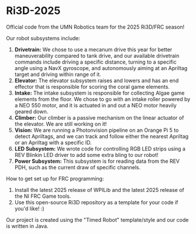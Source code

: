 # Ri3D-2025
Official code from the UMN Robotics team for the 2025 Ri3D/FRC season!
 
Our robot subsystems include:
1) **Drivetrain:** We chose to use a mecanum drive this year for better maneuverability compared to tank drive, and our available drivetrain commands include driving a specific distance, turning to a specific angle using a NavX gyroscope, and autonomously aiming at an Apriltag target and driving within range of it.
2) **Elevator:** The elevator subsystem raises and lowers and has an end effector that is responsible for scoring the coral game elements.
3) **Intake:** The intake subsystem is responsible for collecting Algae game elements from the floor. We chose to go with an intake roller powered by a NEO 550 motor, and it is actuated in and out a NEO motor heavily geared down.
4) **Climber:** Our climber is a passive mechanism on the linear actuator of the elevator. We are still working on it!
5) **Vision:** We are running a Photonvision pipeline on an Orange Pi 5 to detect Apriltags, and we can track and follow either the nearest Apriltag or an Apriltag with a specific ID.
6) **LED Subsystem:** We wrote code for controlling RGB LED strips using a REV Blinkin LED driver to add some extra bling to our robot!
7) **Power Subsystem:** This subsystem is for reading data from the REV PDH, such as the current draw of specific channels.

How to get set up for FRC programming:
1) Install the latest 2025 release of WPILib and the latest 2025 release of the NI FRC Game tools.
2) Use this open-source Ri3D repository as a template for your code if you'd like! :)

Our project is created using the "Timed Robot" template/style and our code is written in Java.
